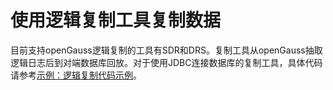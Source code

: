 # 使用逻辑复制工具复制数据<a name="ZH-CN_TOPIC_0000001254215967"></a>

目前支持openGauss逻辑复制的工具有SDR和DRS。复制工具从openGauss抽取逻辑日志后到对端数据库回放。对于使用JDBC连接数据库的复制工具，具体代码请参考[示例：逻辑复制代码示例](../Developerguide/示例-逻辑复制代码示例.md)。

